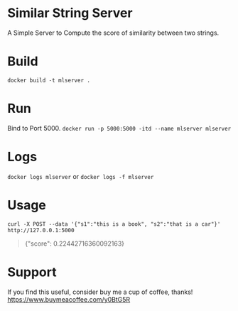 # Similar String Server
A Simple Server to Compute the score of similarity between two strings.

# Build
`docker build -t mlserver .`

# Run
Bind to Port 5000.
`docker run -p 5000:5000 -itd --name mlserver mlserver`

# Logs
`docker logs mlserver` or `docker logs -f mlserver`

# Usage
`curl -X POST --data '{"s1":"this is a book", "s2":"that is a car"}' http://127.0.0.1:5000`
> {"score": 0.22442716360092163}

# Support
If you find this useful, consider buy me a cup of coffee, thanks! https://www.buymeacoffee.com/y0BtG5R
